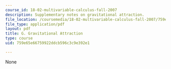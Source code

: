 ```yaml
---
course_id: 18-02-multivariable-calculus-fall-2007
description: Supplementary notes on gravitational attraction.
file_location: /coursemedia/18-02-multivariable-calculus-fall-2007/759e65e66759922ddcb596c3c9e392e1_gravitnl_attracn.pdf
file_type: application/pdf
layout: pdf
title: G. Gravitational Attraction
type: course
uid: 759e65e66759922ddcb596c3c9e392e1

---
```

None